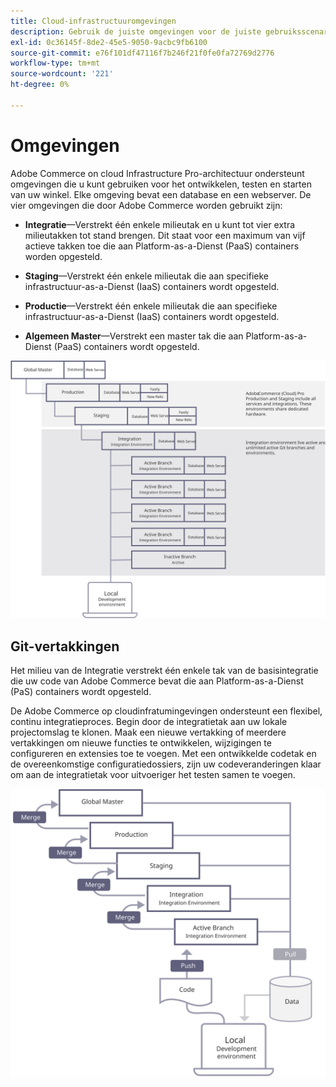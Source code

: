 ```yaml
---
title: Cloud-infrastructuuromgevingen
description: Gebruik de juiste omgevingen voor de juiste gebruiksscenario's.
exl-id: 0c36145f-8de2-45e5-9050-9acbc9fb6100
source-git-commit: e76f101df47116f7b246f21f0fe0fa72769d2776
workflow-type: tm+mt
source-wordcount: '221'
ht-degree: 0%

---
```


# Omgevingen

Adobe Commerce on cloud Infrastructure Pro-architectuur ondersteunt omgevingen die u kunt gebruiken voor het ontwikkelen, testen en starten van uw winkel. Elke omgeving bevat een database en een webserver. De vier omgevingen die door Adobe Commerce worden gebruikt zijn:

- **Integratie**—Verstrekt één enkele milieutak en u kunt tot vier extra milieutakken tot stand brengen. Dit staat voor een maximum van vijf actieve takken toe die aan Platform-as-a-Dienst (PaaS) containers worden opgesteld.

- **Staging**—Verstrekt één enkele milieutak die aan specifieke infrastructuur-as-a-Dienst (IaaS) containers wordt opgesteld.

- **Productie**—Verstrekt één enkele milieutak die aan specifieke infrastructuur-as-a-Dienst (IaaS) containers wordt opgesteld.

- **Algemeen Master**—Verstrekt een master tak die aan Platform-as-a-Dienst (PaaS) containers wordt opgesteld.

![Diagram van de relatie tussen Adobe Commerce-cloudomgevingen](../../../assets/playbooks/environment-diagram.svg)

## Git-vertakkingen

Het milieu van de Integratie verstrekt één enkele tak van de basisintegratie die uw code van Adobe Commerce bevat die aan Platform-as-a-Dienst (PaS) containers wordt opgesteld.

De Adobe Commerce op cloudinfratumingevingen ondersteunt een flexibel, continu integratieproces. Begin door de integratietak aan uw lokale projectomslag te klonen. Maak een nieuwe vertakking of meerdere vertakkingen om nieuwe functies te ontwikkelen, wijzigingen te configureren en extensies toe te voegen. Met een ontwikkelde codetak en de overeenkomstige configuratiedossiers, zijn uw codeveranderingen klaar om aan de integratietak voor uitvoeriger het testen samen te voegen.

![Diagram van de op git gebaseerde vertakkingsstrategie voor Adobe Commerce-cloudomgevingen](../../../assets/playbooks/branching-diagram.svg)
